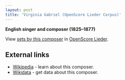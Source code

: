 ```yaml
---
layout: post
title: 'Virginia Gabriel (OpenScore Lieder Corpus)'
---
```


__English singer and composer (1825–1877)__

View [sets by this composer] in [OpenScore Lieder].

[sets by this composer]: https://musescore.com/openscore-lieder-corpus/sets?order=title&text=Gabriel,+Virginia
[OpenScore Lieder]: https://musescore.com/openscore-lieder-corpus

## External links

- [Wikipedia] - learn about this composer.
- [Wikidata] - get data about this composer.

[Wikipedia]: https://en.wikipedia.org/wiki/Virginia_Gabriel
[Wikidata]: https://www.wikidata.org/wiki/Q7934272
